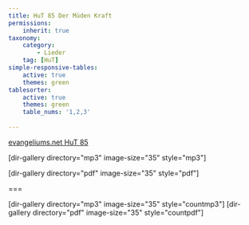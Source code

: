 ```yaml
---
title: HuT 85 Der Müden Kraft
permissions:
    inherit: true
taxonomy:
    category:
        - Lieder
    tag: [HuT]
simple-responsive-tables:
    active: true
    themes: green
tablesorter:
    active: true
    themes: green
    table_nums: '1,2,3'
    
---
```


<i class="fa fa-external-link fa-lg"></i><a target="_blank" href="https://www.evangeliums.net/lieder/lied_der_mueden_kraft.html">evangeliums.net HuT 85</a>

	
[dir-gallery directory="mp3" image-size="35" style="mp3"]

[dir-gallery directory="pdf" image-size="35" style="pdf"]

===

[dir-gallery directory="mp3" image-size="35" style="countmp3"]
[dir-gallery directory="pdf" image-size="35" style="countpdf"]